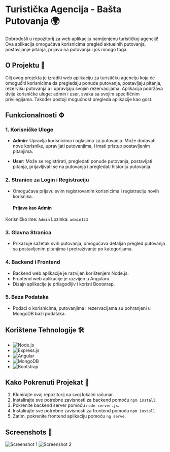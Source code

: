 # Turistička Agencija - Bašta Putovanja 🌍

Dobrodošli u repozitorij za web aplikaciju namijenjenu turističkoj agenciji! Ova aplikacija omogućava korisnicima pregled aktuelnih putovanja, postavljanje pitanja, prijavu na putovanja i još mnogo toga.

## O Projektu 🚀

Cilj ovog projekta je izraditi web aplikaciju za turističku agenciju koja će omogućiti korisnicima da pregledaju ponude putovanja, postavljaju pitanja, rezervišu putovanja a i upravljaju svojim rezervacijama. Aplikacija podržava dvije korisničke uloge: admin i user, svaka sa svojim specifičnim privilegijama. Također postoji mogućnost pregleda aplikacije kao gost.

## Funkcionalnosti ⚙️

### 1. Korisničke Uloge

- **Admin**: Upravlja korisnicima i oglasima za putovanja. Može dodavati nove korisnike, upravljati putovanjima, i imati pristup postavljenim pitanjima.

- **User**: Može se registrirati, pregledati ponude putovanja, postavljati pitanja, prijavljivati se na putovanja i pregledati historiju putovanja.

### 2. Stranice za Login i Registraciju

- Omogućava prijavu svim registrovanim korisnicima i registraciju novih korisnika.
  #### Prijava kao Admin
Korisničko ime: `Admin`
Lozinka: `admin123`

### 3. Glavna Stranica

- Prikazuje sažetak svih putovanja, omogućava detaljan pregled putovanja sa postavljenim pitanjima i pretraživanje po kategorijama.

### 4. Backend i Frontend

- Backend web aplikacije je razvijen korištenjem Node.js.
- Frontend web aplikacije je razvijen u Angularu.
- Dizajn aplikacije je prilagodljiv i koristi Bootstrap.

### 5. Baza Podataka

- Podaci o korisnicima, putovanjima i rezervacijama su pohranjeni u MongoDB bazi podataka.

## Korištene Tehnologije  🛠️

- ![Node.js](https://img.shields.io/badge/-Node.js-339933?logo=node.js&logoColor=white)
- ![Express.js](https://img.shields.io/badge/-Express.js-000000?logo=express&logoColor=white)
- ![Angular](https://img.shields.io/badge/-Angular-DD0031?logo=angular&logoColor=white)
- ![MongoDB](https://img.shields.io/badge/-MongoDB-47A248?logo=mongodb&logoColor=white)
- ![Bootstrap](https://img.shields.io/badge/-Bootstrap-563D7C?logo=bootstrap&logoColor=white) 

## Kako Pokrenuti Projekat 🚀

1. Klonirajte ovaj repozitorij na svoj lokalni računar.
2. Instalirajte sve potrebne zavisnosti za backend pomoću `npm install`.
3. Pokrenite backend server pomoću `node server.js`.
4. Instalirajte sve potrebne zavisnosti za frontend pomoću `npm install`.
5. Zatim, pokrenite frontend aplikaciju pomoću `ng serve`.

## Screenshots 📸

![Screenshot 1](screenshot1.png)
![Screenshot 2](screenshot2.png)

